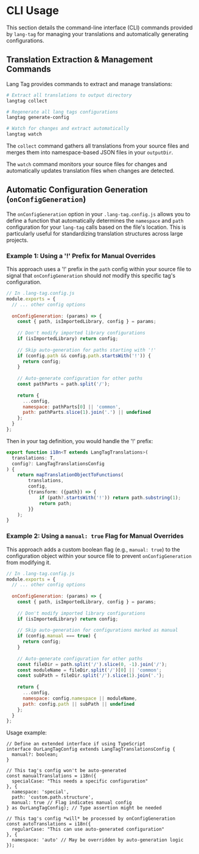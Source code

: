 # CLI Usage

This section details the command-line interface (CLI) commands provided by `lang-tag` for managing your translations and automatically generating configurations.

## Translation Extraction & Management Commands

Lang Tag provides commands to extract and manage translations:

```bash
# Extract all translations to output directory
langtag collect

# Regenerate all lang tags configurations
langtag generate-config

# Watch for changes and extract automatically
langtag watch
```

The `collect` command gathers all translations from your source files and merges them into namespace-based JSON files in your `outputDir`.

The `watch` command monitors your source files for changes and automatically updates translation files when changes are detected.

## Automatic Configuration Generation (`onConfigGeneration`)

The `onConfigGeneration` option in your `.lang-tag.config.js` allows you to define a function that automatically determines the `namespace` and `path` configuration for your `lang-tag` calls based on the file's location. This is particularly useful for standardizing translation structures across large projects.

### Example 1: Using a '!' Prefix for Manual Overrides

This approach uses a '!' prefix in the `path` config within your source file to signal that `onConfigGeneration` should *not* modify this specific tag's configuration.

```js
// In .lang-tag.config.js
module.exports = {
  // ... other config options
  
  onConfigGeneration: (params) => {
    const { path, isImportedLibrary, config } = params;
    
    // Don't modify imported library configurations
    if (isImportedLibrary) return config;
    
    // Skip auto-generation for paths starting with '!'
    if (config.path && config.path.startsWith('!')) {
      return config;
    }
    
    // Auto-generate configuration for other paths
    const pathParts = path.split('/');
    
    return {
      ...config,
      namespace: pathParts[0] || 'common',
      path: pathParts.slice(1).join('.') || undefined
    };
  }
};
```

Then in your tag definition, you would handle the '!' prefix:

```ts
export function i18n<T extends LangTagTranslations>(
  translations: T,
  config?: LangTagTranslationsConfig
) {
    return mapTranslationObjectToFunctions(
        translations,
        config,
        {transform: ({path}) => {
            if (path?.startsWith('!')) return path.substring(1);
            return path;
        }}
    );
}
```

### Example 2: Using a `manual: true` Flag for Manual Overrides

This approach adds a custom boolean flag (e.g., `manual: true`) to the configuration object within your source file to prevent `onConfigGeneration` from modifying it.

```js
// In .lang-tag.config.js
module.exports = {
  // ... other config options
  
  onConfigGeneration: (params) => {
    const { path, isImportedLibrary, config } = params;
    
    // Don't modify imported library configurations
    if (isImportedLibrary) return config;
    
    // Skip auto-generation for configurations marked as manual
    if (config.manual === true) {
      return config;
    }
    
    // Auto-generate configuration for other paths
    const fileDir = path.split('/').slice(0, -1).join('/');
    const moduleName = fileDir.split('/')[0] || 'common';
    const subPath = fileDir.split('/').slice(1).join('.');
    
    return {
      ...config,
      namespace: config.namespace || moduleName,
      path: config.path || subPath || undefined
    };
  }
};
```

Usage example:

```tsx
// Define an extended interface if using TypeScript
interface OurLangTagConfig extends LangTagTranslationsConfig {
  manual?: boolean;
}

// This tag's config won't be auto-generated
const manualTranslations = i18n({
  specialCase: "This needs a specific configuration"
}, { 
  namespace: 'special',
  path: 'custom.path.structure',
  manual: true // Flag indicates manual config
} as OurLangTagConfig); // Type assertion might be needed

// This tag's config *will* be processed by onConfigGeneration
const autoTranslations = i18n({
  regularCase: "This can use auto-generated configuration"
}, { 
  namespace: 'auto' // May be overridden by auto-generation logic
});
``` 